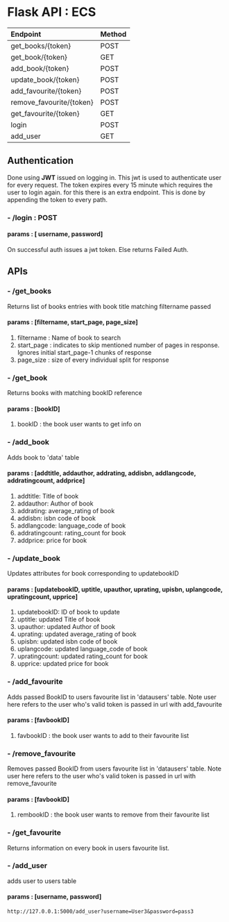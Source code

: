 # Flask API : ECS

| Endpoint                 | Method |
| :----------------------- | :----- |
| get_books/{token}        | POST   |
| get_book/{token}         | GET    |
| add_book/{token}         | POST   |
| update_book/{token}      | POST   |
| add_favourite/{token}    | POST   |
| remove_favourite/{token} | POST   |
| get_favourite/{token}    | GET    |
| login                    | POST   |
| add_user                    | GET   |

## Authentication

Done using **JWT** issued on logging in. This jwt is used to authenticate user for every request. The token expires every 15 minute which requires the user to login again. for this there is an extra endpoint. This is done by appending the token to every path.

### - /login : POST

#### params : [ username, password]

On successful auth issues a jwt token. Else returns Failed Auth.

## APIs

### - /get_books

Returns list of books entries with book title matching filtername passed

#### params : [filtername, start_page, page_size]

1. filtername : Name of book to search
2. start_page : indicates to skip mentioned number of pages in response. Ignores initial start_page-1 chunks of response
3. page_size : size of every individual split for response

### - /get_book

Returns books with matching bookID reference

#### params : [bookID]

1. bookID : the book user wants to get info on

### - /add_book

Adds book to 'data' table

#### params : [addtitle, addauthor, addrating, addisbn, addlangcode, addratingcount, addprice]

1. addtitle: Title of book
2. addauthor: Author of book 
3. addrating: average_rating of book
4. addisbn: isbn code of book
5. addlangcode: language_code of book
6. addratingcount: rating_count for book
7. addprice: price for book

### - /update_book

Updates attributes for book corresponding to updatebookID

#### params : [updatebookID, uptitle, upauthor, uprating, upisbn, uplangcode, upratingcount, upprice]

1. updatebookID: ID of book to update
2. uptitle: updated Title of book
3. upauthor: updated Author of book 
4. uprating: updated average_rating of book
5. upisbn: updated isbn code of book
6. uplangcode: updated language_code of book
7. upratingcount: updated rating_count for book
8. upprice: updated price for book

### - /add_favourite

Adds passed BookID to users favourite list in 'datausers' table. Note user here refers to the user who's valid token is passed in url with add_favourite

#### params : [favbookID]

1. favbookID : the book user wants to add to their favourite list

### - /remove_favourite

Removes passed BookID from users favourite list in 'datausers' table. Note user here refers to the user who's valid token is passed in url with remove_favourite

#### params : [favbookID]

1. rembookID : the book user wants to remove from their favourite list

### - /get_favourite

Returns information on every book in users favourite list.

### - /add_user

adds user to users table

#### params : [username, password]
```
http://127.0.0.1:5000/add_user?username=User3&password=pass3
```



